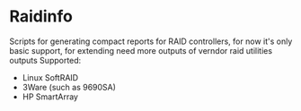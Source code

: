 # Raidinfo
Scripts for generating compact reports for RAID controllers, for now it's only basic support, for extending need more outputs of verndor raid utilities outputs
Supported:
* Linux SoftRAID
* 3Ware (such as 9690SA)
* HP SmartArray
